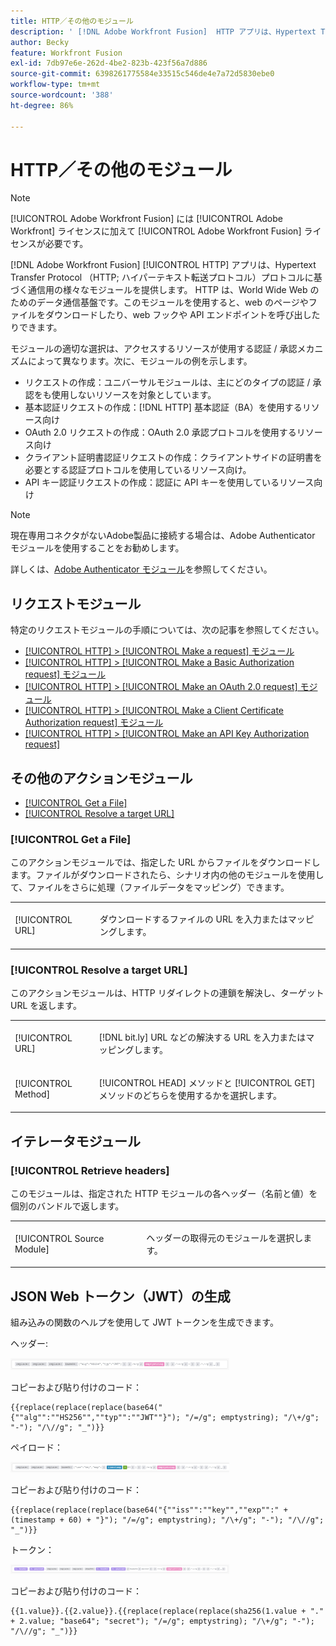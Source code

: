 ```yaml
---
title: HTTP／その他のモジュール
description: ' [!DNL Adobe Workfront Fusion]  HTTP アプリは、Hypertext Transfer Protocol（HTTP）で通信するための様々なモジュールを提供します。HTTP は、World Wide Web のためのデータ通信基盤です。このモジュールを使用すると、web のページやファイルをダウンロードしたり、web フックや API エンドポイントを呼び出したりできます。'
author: Becky
feature: Workfront Fusion
exl-id: 7db97e6e-262d-4be2-823b-423f56a7d886
source-git-commit: 6398261775584e33515c546de4e7a72d5830ebe0
workflow-type: tm+mt
source-wordcount: '388'
ht-degree: 86%

---
```


# HTTP／その他のモジュール

>[!NOTE]
>
>[!UICONTROL Adobe Workfront Fusion] には [!UICONTROL Adobe Workfront] ライセンスに加えて [!UICONTROL Adobe Workfront Fusion] ライセンスが必要です。

[!DNL Adobe Workfront Fusion] [!UICONTROL HTTP] アプリは、Hypertext Transfer Protocol （HTTP; ハイパーテキスト転送プロトコル）プロトコルに基づく通信用の様々なモジュールを提供します。 HTTP は、World Wide Web のためのデータ通信基盤です。このモジュールを使用すると、web のページやファイルをダウンロードしたり、web フックや API エンドポイントを呼び出したりできます。

モジュールの適切な選択は、アクセスするリソースが使用する認証 / 承認メカニズムによって異なります。次に、モジュールの例を示します。

* リクエストの作成：ユニバーサルモジュールは、主にどのタイプの認証 / 承認をも使用しないリソースを対象としています。
* 基本認証リクエストの作成：[!DNL HTTP] 基本認証（BA）を使用するリソース向け
* OAuth 2.0 リクエストの作成：OAuth 2.0 承認プロトコルを使用するリソース向け
* クライアント証明書認証リクエストの作成：クライアントサイドの証明書を必要とする認証プロトコルを使用しているリソース向け。
* API キー認証リクエストの作成：認証に API キーを使用しているリソース向け

>[!NOTE]
>
>現在専用コネクタがないAdobe製品に接続する場合は、Adobe Authenticator モジュールを使用することをお勧めします。
>
>詳しくは、[Adobe Authenticator モジュール](/help/workfront-fusion/references/apps-and-modules/adobe-connectors/adobe-authenticator-modules.md)を参照してください。

## リクエストモジュール

特定のリクエストモジュールの手順については、次の記事を参照してください。

* [[!UICONTROL HTTP] > [!UICONTROL Make a request] モジュール](/help/workfront-fusion/references/apps-and-modules/universal-connectors/http-module-make-a-request.md)
* [[!UICONTROL HTTP] > [!UICONTROL Make a Basic Authorization request] モジュール](/help/workfront-fusion/references/apps-and-modules/universal-connectors/http-module-make-a-basic-auth-request.md)
* [[!UICONTROL HTTP] > [!UICONTROL Make an OAuth 2.0 request] モジュール](/help/workfront-fusion/references/apps-and-modules/universal-connectors/http-module-make-an-oauth-2-request.md)
* [[!UICONTROL HTTP] > [!UICONTROL Make a Client Certificate Authorization request] モジュール](/help/workfront-fusion/references/apps-and-modules/universal-connectors/http-module-make-a-client-cert-auth-request.md)
* [[!UICONTROL HTTP] > [!UICONTROL Make an API Key Authorization request]](/help/workfront-fusion/references/apps-and-modules/universal-connectors/http-module-make-an-api-key-auth-request.md)

## その他のアクションモジュール

* [[!UICONTROL Get a File]](#get-a-file)
* [[!UICONTROL Resolve a target URL]](#resolve-a-target-url)

### [!UICONTROL Get a File]

このアクションモジュールでは、指定した URL からファイルをダウンロードします。ファイルがダウンロードされたら、シナリオ内の他のモジュールを使用して、ファイルをさらに処理（ファイルデータをマッピング）できます。

<table style="table-layout:auto"> 
 <col> 
 <col> 
 <tbody> 
  <tr> 
   <td role="rowheader">[!UICONTROL URL] </td> 
   <td> <p>ダウンロードするファイルの URL を入力またはマッピングします。 </p> </td> 
  </tr> 
 </tbody> 
</table>

### [!UICONTROL Resolve a target URL]

このアクションモジュールは、HTTP リダイレクトの連鎖を解決し、ターゲット URL を返します。

<table style="table-layout:auto"> 
 <col> 
 <col> 
 <tbody> 
  <tr> 
   <td role="rowheader">[!UICONTROL URL] </td> 
   <td> <p>[!DNL bit.ly] URL などの解決する URL を入力またはマッピングします。</p> </td> 
  </tr> 
  <tr> 
   <td role="rowheader">[!UICONTROL Method] </td> 
   <td> <p>[!UICONTROL HEAD] メソッドと [!UICONTROL GET] メソッドのどちらを使用するかを選択します。</p> </td> 
  </tr> 
 </tbody> 
</table>

## イテレータモジュール

### [!UICONTROL Retrieve headers]

このモジュールは、指定された HTTP モジュールの各ヘッダー（名前と値）を個別のバンドルで返します。

<table style="table-layout:auto"> 
 <col> 
 <col> 
 <tbody> 
  <tr> 
   <td role="rowheader">[!UICONTROL Source Module]</td> 
   <td> <p> ヘッダーの取得元のモジュールを選択します。</p> </td> 
  </tr> 
 </tbody> 
</table>

## JSON Web トークン（JWT）の生成

組み込みの関数のヘルプを使用して JWT トークンを生成できます。

ヘッダー:

![](/help/workfront-fusion/references/apps-and-modules/assets/jwt-header-350x19.png)

コピーおよび貼り付けのコード：

```
{{replace(replace(replace(base64("{""alg"":""HS256"",""typ"":""JWT""}"); "/=/g"; emptystring); "/\+/g"; "-"); "/\//g"; "_")}}
```

ペイロード：

![](/help/workfront-fusion/references/apps-and-modules/assets/jwt-payload-350x17.png)

コピーおよび貼り付けのコード：

```
{{replace(replace(replace(base64("{""iss"":""key"",""exp"":" + (timestamp + 60) + "}"); "/=/g"; emptystring); "/\+/g"; "-"); "/\//g"; "_")}}
```

トークン：

![](/help/workfront-fusion/references/apps-and-modules/assets/jwt-token-350x15.png)

コピーおよび貼り付けのコード：

```
{{1.value}}.{{2.value}}.{{replace(replace(replace(sha256(1.value + "." + 2.value; "base64"; "secret"); "/=/g"; emptystring); "/\+/g"; "-"); "/\//g"; "_")}}
```
